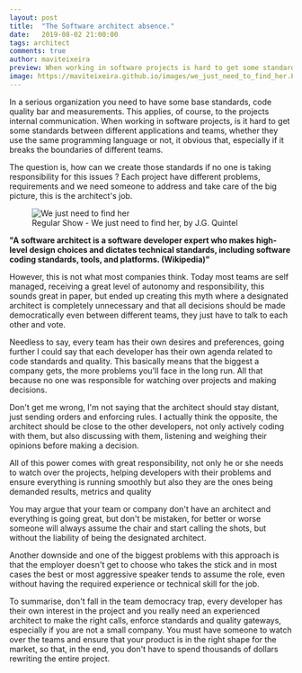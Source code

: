```yaml
---
layout: post
title:  "The Software architect absence."
date:   2019-08-02 21:00:00
tags: architect
comments: true
author: maviteixeira
preview: When working in software projects is hard to get some standards between different applications and teams, whether it is the same language or not, it obvious that in a serious organization you need to have some base standards, code quality bar and measurements
image: https://maviteixeira.github.io/images/we_just_need_to_find_her.PNG
---
```


In a serious organization you need to have some base standards, code quality bar and measurements. This applies, of course, to the projects internal communication. When working in software projects, is it hard to get some standards between different applications and teams, whether they use the same programming language or not, it obvious that, especially if it breaks the boundaries of different teams.

The question is, how can we create those standards if no one is taking responsibility for this issues ? Each project have different problems, requirements and we need someone to address and take care of the big picture, this is the architect's job.

<figure class="articleimg">
    <img src="{{page.image}}" alt="We just need to find her">
    <figcaption>
    Regular Show - We just need to find her, by J.G. Quintel
    </figcaption>
</figure>

**"A software architect is a software developer expert who makes high-level design choices and dictates technical standards, including software coding standards, tools, and platforms. (Wikipedia)"**

However, this is not what most companies think. Today most teams are self managed, receiving a great level of autonomy and responsibility, this sounds great in paper, but ended up creating this myth where a designated architect is completely unnecessary and that all decisions should be made democratically even between different teams, they just have to talk to each other and vote.

Needless to say, every team has their own desires and preferences, going further I could say that each developer has their own agenda related to code standards and quality. This basically means that the biggest a company gets, the more problems you'll face in the long run. All that because no one was responsible for watching over projects and making decisions.

Don't get me wrong, I'm not saying that the architect should stay distant, just sending orders and enforcing rules. I actually think the opposite, the architect should be close to the other developers, not only actively coding with them, but also discussing with them, listening and weighing their opinions before making a decision.

All of this power comes with great responsibility, not only he or she needs to watch over the projects, helping developers with their problems and ensure everything is running smoothly but also they are the ones being demanded results, metrics and quality

You may argue that your team or company don't have an architect and everything is going great, but don't be mistaken, for better or worse someone will always assume the chair and start calling the shots, but without the liability of being the designated architect.

Another downside and one of the biggest problems with this approach is that the employer doesn't get to choose who takes the stick and in most cases the best or most aggressive speaker tends to assume the role, even without having the required experience or technical skill for the job.

To summarise, don't fall in the team democracy trap, every developer has their own interest in the project and you really need an experienced architect to make the right calls, enforce standards and quality gateways, especially if you are not a small company. You must have someone to watch over the teams and ensure that your product is in the right shape for the market, so that, in the end, you don't have to spend thousands of dollars rewriting the entire project.